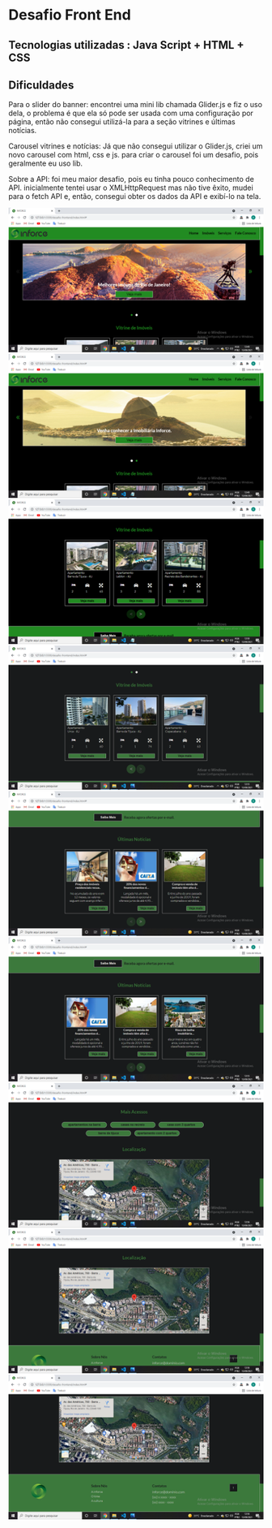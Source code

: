 # Desafio Front End

## Tecnologias utilizadas : Java Script + HTML + CSS

## Dificuldades

Para o slider do banner: encontrei uma mini lib chamada Glider.js e fiz o uso dela, o problema é que ela só pode ser usada com uma configuração por página, então não consegui utilizá-la para a seção vitrines e últimas notícias.

Carousel vitrines e notícias: Já que não consegui utilizar o Glider.js, criei um novo carousel
com html, css e js.
para criar o carousel foi um desafio, pois geralmente eu uso lib.

Sobre a API:  foi meu maior desafio, pois eu tinha pouco conhecimento de API.
inicialmente tentei usar o XMLHttpRequest mas não tive êxito,
mudei para o fetch API e, então, consegui obter os dados da API e exibí-lo na tela.

<img src="readme/readme1.png"/>
<img src="readme/readme2.png"/>
<img src="readme/readme3.png"/>
<img src="readme/readme4.png"/>
<img src="readme/readme5.png"/>
<img src="readme/readme6.png"/>
<img src="readme/readme7.png"/>
<img src="readme/readme8.png"/>
<img src="readme/readme9.png"/>
